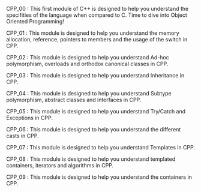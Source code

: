 CPP_00 : This first module of C++ is designed to help you understand the specifities of the language when compared to C. Time to dive into Object Oriented Programming!

CPP_01 : This module is designed to help you understand the memory allocation, reference, pointers to members and the usage of the switch in CPP.

CPP_02 : This module is designed to help you understand Ad-hoc polymorphism, overloads and orthodox canonical classes in CPP.

CPP_03 : This module is designed to help you understand Inheritance in CPP.

CPP_04 : This module is designed to help you understand Subtype polymorphism, abstract classes and interfaces in CPP.

CPP_05 : This module is designed to help you understand Try/Catch and Exceptions in CPP.

CPP_06 : This module is designed to help you understand the different casts in CPP.

CPP_07 : This module is designed to help you understand Templates in CPP.

CPP_08 : This module is designed to help you understand templated containers, iterators and algorithms in CPP.

CPP_09 : This module is designed to help you understand the containers in CPP.

